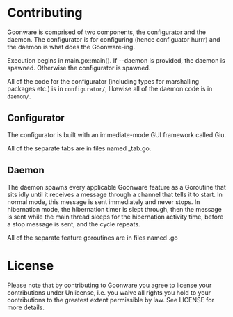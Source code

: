 # Contributing

Goonware is comprised of two components, the configurator and the daemon. The configurator is for
configuring (hence configuator hurrr) and the daemon is what does the Goonware-ing.

Execution begins in main.go::main(). If --daemon is provided, the daemon is spawned. Otherwise the
configurator is spawned.

All of the code for the configurator (including types for marshalling packages etc.) is in
`configurator/`, likewise all of the daemon code is in `daemon/`.

## Configurator

The configurator is built with an immediate-mode GUI framework called Giu.

All of the separate tabs are in files named <tabname>_tab.go.

## Daemon

The daemon spawns every applicable Goonware feature as a Goroutine that sits idly until it receives
a message through a channel that tells it to start. In normal mode, this message is sent
immediately and never stops. In hibernation mode, the hibernation timer is slept through, then
the message is sent while the main thread sleeps for the hibernation activity time, before a stop
message is sent, and the cycle repeats.

All of the separate feature goroutines are in files named <feature>.go

# License

Please note that by contributing to Goonware you agree to license your contributions under
Unlicense, i.e. you waive all rights you hold to your contributions to the greatest extent
permissible by law. See LICENSE for more details.